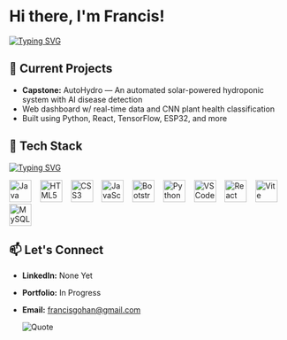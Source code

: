 # Hi there, I'm Francis!

[![Typing SVG](https://readme-typing-svg.demolab.com?font=Fira+Code&pause=1000&color=F76D6D&width=1000&lines=🎓+I'm+a+4th-year+BSIT+student+at+the+University+of+Santo+Tomas;🤖+Major+in+Automation)](https://github.com/francisragasa)



## 🔭 Current Projects
- **Capstone:** AutoHydro — An automated solar-powered hydroponic system with AI disease detection  
- Web dashboard w/ real-time data and CNN plant health classification  
- Built using Python, React, TensorFlow, ESP32, and more
  <br>


## 🧰 Tech Stack

[![Typing SVG](https://readme-typing-svg.demolab.com?font=Fira+Code&pause=1000&color=34B7F1&width=600&lines=Languages+%26+Tools+I+Use+🛠️)](https://github.com/francisragasa)

<p align="left">
  <img src="https://cdn.jsdelivr.net/gh/devicons/devicon/icons/java/java-original.svg" height="40" alt="Java"/> &nbsp;&nbsp;
  <img src="https://cdn.jsdelivr.net/gh/devicons/devicon/icons/html5/html5-original.svg" height="40" alt="HTML5"/> &nbsp;&nbsp;
  <img src="https://cdn.jsdelivr.net/gh/devicons/devicon/icons/css3/css3-original.svg" height="40" alt="CSS3"/> &nbsp;&nbsp;
  <img src="https://cdn.jsdelivr.net/gh/devicons/devicon/icons/javascript/javascript-original.svg" height="40" alt="JavaScript"/> &nbsp;&nbsp;
  <img src="https://cdn.jsdelivr.net/gh/devicons/devicon/icons/bootstrap/bootstrap-plain.svg" height="40" alt="Bootstrap"/> &nbsp;&nbsp;
  <img src="https://cdn.jsdelivr.net/gh/devicons/devicon/icons/python/python-original.svg" height="40" alt="Python"/> &nbsp;&nbsp;
  <img src="https://cdn.jsdelivr.net/gh/devicons/devicon/icons/vscode/vscode-original.svg" height="40" alt="VSCode"/> &nbsp;&nbsp;
  <img src="https://cdn.jsdelivr.net/gh/devicons/devicon/icons/react/react-original.svg" height="40" alt="React"/> &nbsp;&nbsp;
  <img src="https://cdn.jsdelivr.net/gh/devicons/devicon/icons/vite/vite-original.svg" height="40" alt="Vite"/> &nbsp;&nbsp;
  <img src="https://cdn.jsdelivr.net/gh/devicons/devicon/icons/mysql/mysql-original.svg" height="40" alt="MySQL"/>
</p>


## 📫 Let's Connect

- **LinkedIn:** None Yet  
- **Portfolio:** In Progress  
- **Email:** francisgohan@gmail.com

  ![Quote](https://quotes-github-readme.vercel.app/api?type=horizontal&theme=dracula)

